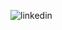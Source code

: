 ![linkedin](https://user-images.githubusercontent.com/99566878/157897282-b4f8e5d9-0cd8-402f-8aa1-96ca0c755cd1.png)
